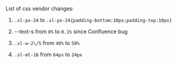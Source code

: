 List of css vendor changes:

1. `.sl-px-24` to
`.sl-px-24{padding-bottom:10px;padding-top:10px}`
 
2. --text-s from `0%` to `0.1%` since Confluence bug

3. `.sl-w-2\/5` from `40%` to `50%`

4. `.sl-ml-16` from `64px` to `24px`
